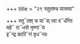 +++
title = "२९ स्तुतश्च यास्त्वा"

+++
स्तु᳓तश् च या᳓स् त्वा व᳓र्धन्ति  
महे᳓ रा᳓धसे नृम्णा᳓य  
इ᳓न्द्र कारि᳓णं वृध᳓न्तः